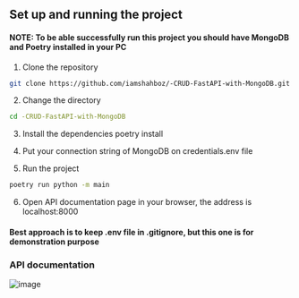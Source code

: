 ## Set up and running the project

#### NOTE: To be able successfully run this project you should have MongoDB and Poetry installed in your PC

1. Clone the repository
```bash
git clone https://github.com/iamshahboz/-CRUD-FastAPI-with-MongoDB.git
```
2. Change the directory 
```bash
cd -CRUD-FastAPI-with-MongoDB
```
3. Install the dependencies
poetry install 
4. Put your connection string of MongoDB on credentials.env file

5. Run the project
```bash
poetry run python -m main
```
6. Open API documentation page in your browser, the address is localhost:8000

#### Best approach is to keep .env file in .gitignore, but this one is for demonstration purpose

### API documentation
![image](https://github.com/user-attachments/assets/3ac1e413-d102-4a04-ac43-db3226c7653b)


